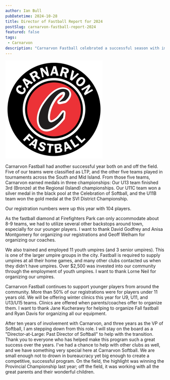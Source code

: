 ```yaml
---
author: Ian Bull
pubDatetime: 2024-10-28
title: Director of Fastball Report for 2024
postSlug: carnarvon-fastball-report-2024
featured: false
tags:
 - Carnarvon
description: "Carnarvon Fastball celebrated a successful season with impressive tournament performances, increased player registrations, and strong community involvement, as I reflect on my rewarding tenure and transition from the VP of Softball role."
---
```


![Carnarvon Logo](./carnarvonfastball2.jpeg)

Carnarvon Fastball had another successful year both on and off the field. Five of our teams were classified as LTP, and the other five teams played in tournaments across the South and Mid Island. From those five teams, Carnarvon earned medals in three championships: Our U13 team finished 3rd (Bronze) at the Regional (Island) championships. Our U11C team won a silver medal in the black pool at the Celebration of Softball, and the U11B team won the gold medal at the SVI District Championship.

Our registration numbers were up this year with 104 players.

As the fastball diamond at Firefighters Park can only accommodate about 8-9 teams, we had to utilize several other backstops around town, especially for our younger players. I want to thank David Godfrey and Anisa Montgomery for organizing our registrations and Geoff Welham for organizing our coaches.

We also trained and employed 11 youth umpires (and 3 senior umpires). This is one of the larger umpire groups in the city. Fastball is required to supply umpires at all their home games, and many other clubs contacted us when they didn’t have umpires. Over $2,500 was invested into our community through the employment of youth umpires. I want to thank Lorne Neil for organizing our umpires.

Carnarvon Fastball continues to support younger players from around the community. More than 50% of our registrations were for players under 11 years old. We will be offering winter clinics this year for U9, U11, and U13/U15 teams. Clinics are offered when parents/coaches offer to organize them. I want to thank Jane Kucherawy for helping to organize Fall fastball and Ryan Davis for organizing all our equipment.

After ten years of involvement with Carnarvon, and three years as the VP of Softball, I am stepping down from this role. I will stay on the board as a "Director-at-Large: Past Director of Softball" to help with the transition. Thank you to everyone who has helped make this program such a great success over the years. I've had a chance to help with other clubs as well, and we have something very special here at Carnarvon Softball. We are small enough not to drown in bureaucracy yet big enough to create a competitive, successful program. On the field, the highlight was winning the Provincial Championship last year; off the field, it was working with all the great parents and their wonderful children.
